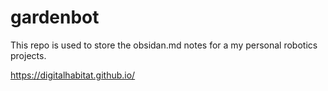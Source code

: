 # gardenbot

This repo is used to store the obsidan.md notes for a my personal robotics projects.

https://digitalhabitat.github.io/